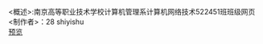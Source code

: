 <概述>:南京高等职业技术学校计算机管理系计算机网络技术522451班班级网页<br>
<制作者>：28 shiyishu<br>
[预览](https://heavenjoy11.github.io/522451-28-sys-classwebpage/)
